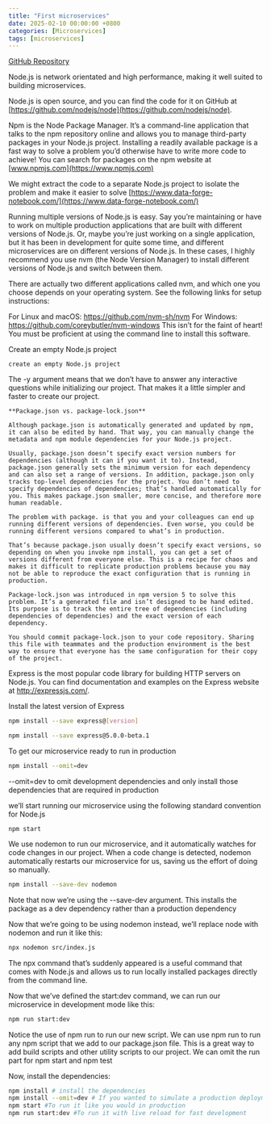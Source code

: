 ```yaml
---
title: "First microservices"
date: 2025-02-10 00:00:00 +0800
categories: [Microservices]
tags: [microservices]
---
```


[GitHub Repository](https://github.com/bootstrapping-microservices-2nd-edition/chapter-2)

Node.js is network orientated and high performance, making it well suited to building microservices.


Node.js is open source, and you can find the code for it on GitHub at [https://github.com/nodejs/node](https://github.com/nodejs/node).

 Npm is the Node Package Manager. It’s a command-line application that talks to the npm repository online and allows you to manage third-party packages in your Node.js project. Installing a readily available package is a fast way to solve a problem you’d otherwise have to write more code to achieve! You can search for packages on the npm website at [www.npmjs.com](https://www.npmjs.com)

We might extract the code to a separate Node.js project to isolate the problem and make it easier to solve
[https://www.data-forge-notebook.com/](https://www.data-forge-notebook.com/)


Running multiple versions of Node.js is easy. Say you’re maintaining or have to work on multiple production applications that are built with different versions of Node.js. Or, maybe you’re just working on a single application, but it has been in development for quite some time, and different microservices are on different versions of Node.js. In these cases, I highly recommend you use nvm (the Node Version Manager) to install different versions of Node.js and switch between them.

There are actually two different applications called nvm, and which one you choose depends on your operating system. See the following links for setup instructions:

For Linux and macOS: https://github.com/nvm-sh/nvm
For Windows: https://github.com/coreybutler/nvm-windows
This isn’t for the faint of heart! You must be proficient at using the command line to install this software.

Create an empty Node.js project
```ssh
create an empty Node.js project
```

The -y argument means that we don’t have to answer any interactive questions while initializing our project. That makes it a little simpler and faster to create our project.

```
**Package.json vs. package-lock.json**

Although package.json is automatically generated and updated by npm, it can also be edited by hand. That way, you can manually change the metadata and npm module dependencies for your Node.js project.

Usually, package.json doesn’t specify exact version numbers for dependencies (although it can if you want it to). Instead, package.json generally sets the minimum version for each dependency and can also set a range of versions. In addition, package.json only tracks top-level dependencies for the project. You don’t need to specify dependencies of dependencies; that’s handled automatically for you. This makes package.json smaller, more concise, and therefore more human readable.

The problem with package. is that you and your colleagues can end up running different versions of dependencies. Even worse, you could be running different versions compared to what’s in production.

That’s because package.json usually doesn’t specify exact versions, so depending on when you invoke npm install, you can get a set of versions different from everyone else. This is a recipe for chaos and makes it difficult to replicate production problems because you may not be able to reproduce the exact configuration that is running in production.

Package-lock.json was introduced in npm version 5 to solve this problem. It’s a generated file and isn’t designed to be hand edited. Its purpose is to track the entire tree of dependencies (including dependencies of dependencies) and the exact version of each dependency.

You should commit package-lock.json to your code repository. Sharing this file with teammates and the production environment is the best way to ensure that everyone has the same configuration for their copy of the project.
```
Express is the most popular code library for building HTTP servers on Node.js. You can find documentation and examples on the Express website at http://expressjs.com/.

Install the latest version of Express
```sh
npm install --save express@[version]

npm install --save express@5.0.0-beta.1
```

 To get our microservice ready to run in production

 ```sh
npm install --omit=dev
 ```
 --omit=dev to omit development dependencies and only install those dependencies that are required in production

 we’ll start running our microservice using the following standard convention for Node.js

 ```
npm start
 ```
We use nodemon to run our microservice, and it automatically watches for code changes in our project. When a code change is detected, nodemon automatically restarts our microservice for us, saving us the effort of doing so manually.

```sh
npm install --save-dev nodemon
```

Note that now we’re using the --save-dev argument. This installs the package as a dev dependency rather than a production dependency

Now that we’re going to be using nodemon instead, we’ll replace node with nodemon and run it like this:

```sh
npx nodemon src/index.js
```

The npx command that’s suddenly appeared is a useful command that comes with Node.js and allows us to run locally installed packages directly from the command line.

Now that we’ve defined the start:dev command, we can run our microservice in development mode like this:

```sh
npm run start:dev
```

Notice the use of npm run to run our new script. We can use npm run to run any npm script that we add to our package.json file. This is a great way to add build scripts and other utility scripts to our project. We can omit the run part for npm start and npm test

Now, install the dependencies:
```sh
npm install # install the dependencies
npm install --omit=dev # If you wanted to simulate a production deployment
npm start #To run it like you would in production
npm run start:dev #To run it with live reload for fast development
```





